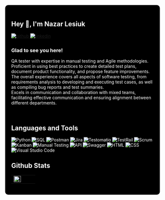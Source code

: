 <div style="background-color: #000000; color: #ffffff; padding: 20px; border-radius: 10px;">

## Hey 👋, I'm Nazar Lesiuk  
  

<a href="https://github.com/Nazar7879" target="_blank">
<img src=https://img.shields.io/badge/github-%2324292e.svg?&style=for-the-badge&logo=github&logoColor=white alt=github style="margin-bottom: 5px;" />
</a>
<a href="https://linkedin.com/in/nazar-lesiuk-5a3612271/" target="_blank">
<img src=https://img.shields.io/badge/linkedin-%231E77B5.svg?&style=for-the-badge&logo=linkedin&logoColor=white alt=linkedin style="margin-bottom: 5px;" />
</a>  
  

### Glad to see you here!  
QA tester with expertise in manual testing and Agile methodologies.  
Proficient in using best practices to create detailed test plans, document product functionality, and propose feature improvements.  
The overall experience covers all aspects of software testing, from requirements analysis to developing and executing test cases, as well as compiling bug reports and test summaries.  
Excels in communication and collaboration with mixed teams, facilitating effective communication and ensuring alignment between different departments.  
  

<br/>  


## Languages and Tools  

![Python](https://img.shields.io/badge/Python-FFD43B?style=for-the-badge&logo=python&logoColor=blue)
![SQL](https://img.shields.io/badge/SQL-4479A1?style=for-the-badge&logo=MySQL&logoColor=white)
![Postman](https://img.shields.io/badge/Postman-FF6C37?style=for-the-badge&logo=postman&logoColor=white)
![Jira](https://img.shields.io/badge/Jira-0052CC?style=for-the-badge&logo=jira&logoColor=white)
![Testomatio](https://img.shields.io/badge/Testomatio-0A0A0A?style=for-the-badge&logo=checklist&logoColor=white)
![TestRail](https://img.shields.io/badge/TestRail-333333?style=for-the-badge&logo=testrail&logoColor=white)
![Scrum](https://img.shields.io/badge/Scrum-6DB33F?style=for-the-badge&logo=scrum&logoColor=white)
![Kanban](https://img.shields.io/badge/Kanban-0079BF?style=for-the-badge&logo=kanban&logoColor=white)
![Manual Testing](https://img.shields.io/badge/Manual_Testing-007EC6?style=for-the-badge&logo=test&logoColor=white)
![API](https://img.shields.io/badge/API-FF6C37?style=for-the-badge&logo=api&logoColor=white)
![Swagger](https://img.shields.io/badge/Swagger-85EA2D?style=for-the-badge&logo=swagger&logoColor=white)
![HTML](https://img.shields.io/badge/HTML-E34F26?style=for-the-badge&logo=html5&logoColor=white)
![CSS](https://img.shields.io/badge/CSS-1572B6?style=for-the-badge&logo=css3&logoColor=white)
![Visual Studio Code](https://img.shields.io/badge/Visual_Studio_Code-007ACC?style=for-the-badge&logo=visual-studio-code&logoColor=white)


## Github Stats  
<table><tr><td valign="top" width="50%">

<img src="https://github-readme-stats.vercel.app/api?username=Nazar7879&show_icons=true&count_private=true&hide_border=true" align="left" style="width: 100%" />

</td><td valign="top" width="50%">



</div>